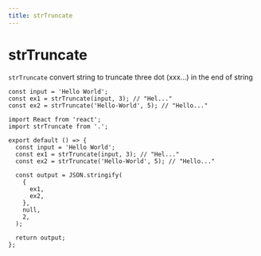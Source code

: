 ```yaml
---
title: strTruncate
---
```


# strTruncate

`strTruncate` convert string to truncate three dot (xxx...) in the end of string

```tsx | pure
const input = 'Hello World';
const ex1 = strTruncate(input, 3); // "Hel..."
const ex2 = strTruncate('Hello-World', 5); // "Hello..."
```

```tsx
import React from 'react';
import strTruncate from '.';

export default () => {
  const input = 'Hello World';
  const ex1 = strTruncate(input, 3); // "Hel..."
  const ex2 = strTruncate('Hello-World', 5); // "Hello..."

  const output = JSON.stringify(
    {
      ex1,
      ex2,
    },
    null,
    2,
  );

  return output;
};
```

